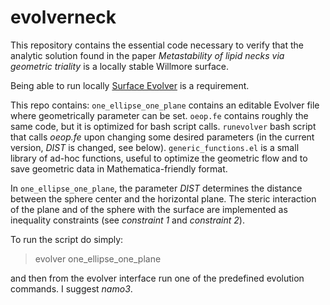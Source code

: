 # evolverneck

This repository contains the essential code necessary to verify that the analytic solution found in the paper *Metastability of lipid necks via geometric triality* is a locally stable Willmore surface.

Being able to run locally [Surface Evolver](http://facstaff.susqu.edu/brakke/evolver/evolver.html) is a requirement.

This repo contains:
`one_ellipse_one_plane` contains an editable Evolver file where geometrically parameter can be set.
`oeop.fe` contains roughly the same code, but it is optimized for bash script calls. 
`runevolver` bash script that calls _oeop.fe_ upon changing some desired parameters (in the current version, _DIST_ is changed, see below).
`generic_functions.el` is a small library of ad-hoc functions, useful to optimize the geometric flow and to save geometric data in Mathematica-friendly format.

In `one_ellipse_one_plane`, the parameter _DIST_ determines the distance between the sphere center and the horizontal plane. The steric interaction of the plane and of the sphere with the surface are implemented as inequality constraints (see _constraint 1_ and _constraint 2_). 

To run the script do simply:

> evolver one_ellipse_one_plane

and then from the evolver interface run one of the predefined evolution commands. I suggest _namo3_. 
